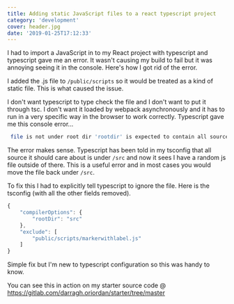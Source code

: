 ```yaml
---
title: Adding static JavaScript files to a react typescript project
category: 'development'
cover: header.jpg
date: '2019-01-25T17:12:33'
---
```


I had to import a JavaScript in to my React project with typescript and typescript gave me an error. It wasn't causing my build to fail but it was annoying seeing it in the console. Here's how I got rid of the error.<!-- end excerpt -->

I added the .js file to `/public/scripts` so it would be treated as a kind of static file. This is what caused the issue.

I don't want typescript to type check the file and I don't want to put it through tsc. I don't want it loaded by webpack asynchronously and it has to run in a very specific way in the browser to work correctly. Typescript gave me this console error...

```bash
 file is not under root dir 'rootdir' is expected to contain all source files
```

The error makes sense. Typescript has been told in my tsconfig that all source it should care about is under `/src` and now it sees I have a random js file outside of there. This is a useful error and in most cases you would move the file back under `/src`.

To fix this I had to explicitly tell typescript to ignore the file. Here is the tsconfig (with all the other fields removed).

```javascript
{
    "compilerOptions": {
        "rootDir": "src"
    },
    "exclude": [
        "public/scripts/markerwithlabel.js"
    ]
}
```

Simple fix but I'm new to typescript configuration so this was handy to know.

You can see this in action on my starter source code @ <https://gitlab.com/darragh.oriordan/starter/tree/master>
